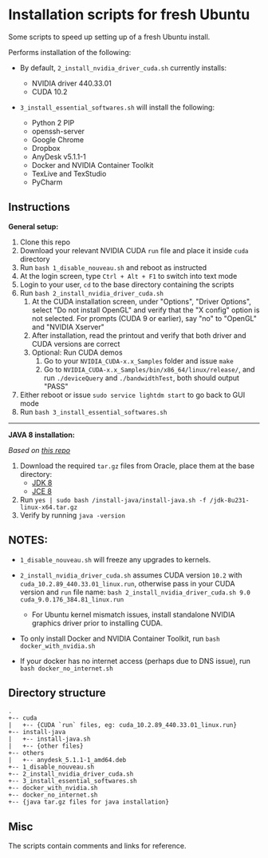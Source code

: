 # Installation scripts for fresh Ubuntu
Some scripts to speed up setting up of a fresh Ubuntu install.

Performs installation of the following:

- By default, `2_install_nvidia_driver_cuda.sh` currently installs:
    - NVIDIA driver 440.33.01
    - CUDA 10.2 

- `3_install_essential_softwares.sh` will install the following:
    - Python 2 PIP
    - openssh-server
    - Google Chrome
    - Dropbox
    - AnyDesk v5.1.1-1
    - Docker and NVIDIA Container Toolkit
    - TexLive and TexStudio
    - PyCharm


## Instructions
**General setup:**

1. Clone this repo
2. Download your relevant NVIDIA CUDA `run` file and place it inside `cuda` directory
3. Run `bash 1_disable_nouveau.sh` and reboot as instructed
4. At the login screen, type `Ctrl + Alt + F1` to switch into text mode
5. Login to your user, `cd` to the base directory containing the scripts
6. Run `bash 2_install_nvidia_driver_cuda.sh`
    1. At the CUDA installation screen, under "Options", "Driver Options", 
    select "Do not install OpenGL" and verify that the "X config" option is not selected.
    For prompts (CUDA 9 or earlier), say "no" to "OpenGL" and "NVIDIA Xserver"
    2. After installation, read the printout and verify that both driver and CUDA versions are correct
    3. Optional: Run CUDA demos
        1. Go to your `NVIDIA_CUDA-x.x_Samples` folder and issue `make`
        2. Go to `NVIDIA_CUDA-x.x_Samples/bin/x86_64/linux/release/`, 
        and run `./deviceQuery` and `./bandwidthTest`, both should output "PASS"
7. Either reboot or issue `sudo service lightdm start` to go back to GUI mode
8. Run `bash 3_install_essential_softwares.sh`

---
**JAVA 8 installation:**

*Based on [this repo](https://github.com/chrishantha/install-java/tree/63997dc81aaf9184ffe715d7381fa822bd39f357)*
1. Download the required `tar.gz` files from Oracle, place them at the base directory:
    - [JDK 8](https://www.oracle.com/technetwork/es/java/javase/downloads/jdk8-downloads-2133151.html)
    - [JCE 8](https://www.oracle.com/technetwork/java/javase/downloads/jce8-download-2133166.html)
2. Run `yes | sudo bash /install-java/install-java.sh -f /jdk-8u231-linux-x64.tar.gz`
3. Verify by running `java -version`


## NOTES:

- `1_disable_nouveau.sh` will freeze any upgrades to kernels.

- `2_install_nvidia_driver_cuda.sh` assumes CUDA version `10.2` with `cuda_10.2.89_440.33.01_linux.run`, 
otherwise pass in your CUDA version and `run` file name:
`bash 2_install_nvidia_driver_cuda.sh 9.0 cuda_9.0.176_384.81_linux.run`
    - For Ubuntu kernel mismatch issues, install standalone NVIDIA graphics driver prior to installing CUDA. 

- To only install Docker and NVIDIA Container Toolkit, run `bash docker_with_nvidia.sh`

- If your docker has no internet access (perhaps due to DNS issue), 
run `bash docker_no_internet.sh`


## Directory structure
```
.
+-- cuda
|   +-- {CUDA `run` files, eg: cuda_10.2.89_440.33.01_linux.run}
+-- install-java
|   +-- install-java.sh
|   +-- {other files}
+-- others
|   +-- anydesk_5.1.1-1_amd64.deb
+-- 1_disable_nouveau.sh
+-- 2_install_nvidia_driver_cuda.sh
+-- 3_install_essential_softwares.sh
+-- docker_with_nvidia.sh
+-- docker_no_internet.sh
+-- {java tar.gz files for java installation}
```

## Misc
The scripts contain comments and links for reference.

